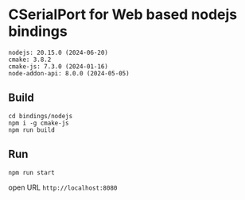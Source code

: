 # CSerialPort for Web based nodejs bindings

```
nodejs: 20.15.0 (2024-06-20)
cmake: 3.8.2
cmake-js: 7.3.0 (2024-01-16)
node-addon-api: 8.0.0 (2024-05-05)
```

## Build

```
cd bindings/nodejs
npm i -g cmake-js
npm run build
```

## Run

```
npm run start
```

open URL  `http://localhost:8080`